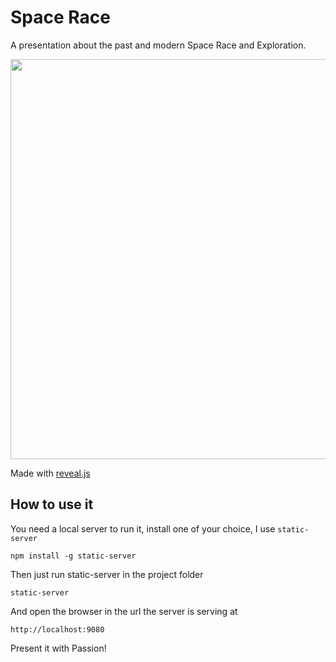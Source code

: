 # Space Race

A presentation about the past and modern Space Race and Exploration.

<img src="https://images-assets.nasa.gov/image/as10-27-3890/as10-27-3890~orig.jpg" width="640px" height="640px" />

Made with [reveal.js](https://github.com/hakimel/reveal.js/)

## How to use it

You need a local server to run it, install one of your choice, I use `static-server`

`npm install -g static-server`

Then just run static-server in the project folder

`static-server`

And open the browser in the url the server is serving at

`http://localhost:9080`

Present it with Passion!
